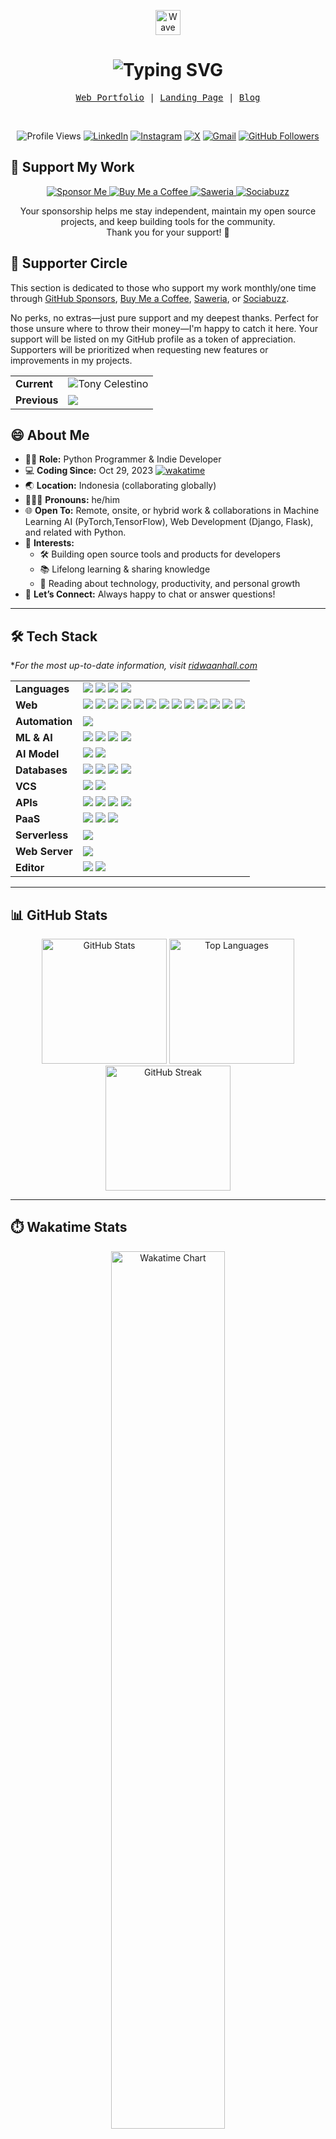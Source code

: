 <p align="center">
    <img src="https://tva1.sinaimg.cn/large/e6c9d24egy1h1571l0uucg205k05egri.gif" width="40" alt="Wave" />
</p>

<h1 align="center">
  <img src="https://readme-typing-svg.herokuapp.com?font=Fira+Code&weight=500&size=25&pause=1000&color=1CA0F1&center=true&vCenter=true&width=435&lines=Assalamu'alaikum,+I'm+Ridwan;Welcome+to+my+GitHub+profile!" alt="Typing SVG" />
</h1>

<p align="center">
    <samp>
        <a href="https://ridwaanhall.com" target="_blank">Web Portfolio</a> |
        <a href="https://bio.ridwaanhall.com" target="_blank">Landing Page</a> |
        <a href="https://ridwaanhall.com/blog/" target="_blank">Blog</a>
    </samp>
</p>

<br/>

<p align="center">
    <img src="https://komarev.com/ghpvc/?username=ridwaanhall&color=blue&label=Profile%20Views" alt="Profile Views"/>
    <a href="https://www.linkedin.com/in/ridwaanhall/"><img src="https://img.shields.io/badge/LinkedIn-in/ridwaanhall-blue?logo=linkedin" alt="LinkedIn"></a>
    <a href="https://instagram.com/ridwaanhall"><img src="https://img.shields.io/badge/-@ridwaanhall-e84393?style=flat&labelColor=e84393&logo=instagram&logoColor=white" alt="Instagram"></a>
    <a href="https://x.com/ridwaanhall"><img src="https://img.shields.io/badge/-@ridwaanhall-000000?style=flat&labelColor=000000&logo=x&logoColor=white" alt="X"></a>
    <a href="mailto:hi@ridwaanhall.com"><img src="https://img.shields.io/badge/-hi@ridwaanhall.com-c0392b?style=flat&labelColor=c0392b&logo=gmail&logoColor=white" alt="Gmail"></a>
    <a href="https://github.com/ridwaanhall"><img src="https://img.shields.io/github/followers/ridwaanhall?label=GitHub%20Followers" alt="GitHub Followers"></a>
</p>

## 🌟 Support My Work

<p align="center">
    <a href="https://github.com/sponsors/ridwaanhall/">
        <img src="https://img.shields.io/badge/-Sponsor%20Me-blue?style=for-the-badge&logo=github&logoColor=white" alt="Sponsor Me"/>
    </a>
    <a href="https://buymeacoffee.com/ridwaanhall">
        <img src="https://img.shields.io/badge/-Buy%20Me%20a%20Coffee-yellow?style=for-the-badge&logo=buy-me-a-coffee&logoColor=white" alt="Buy Me a Coffee"/>
    </a>
    <a href="https://saweria.co/ridwaanhall">
        <img src="https://img.shields.io/badge/-Saweria-orange?style=for-the-badge" alt="Saweria"/>
    </a>
    <a href="https://sociabuzz.com/ridwaanhall/support">
        <img src="https://img.shields.io/badge/-Sociabuzz-red?style=for-the-badge" alt="Sociabuzz"/>
    </a>
</p>

<p align="center">
    Your sponsorship helps me stay independent, maintain my open source projects, and keep building tools for the community.<br/>
    Thank you for your support! 🚀
</p>

## 🙌 Supporter Circle

This section is dedicated to those who support my work monthly/one time through
[GitHub Sponsors](https://github.com/sponsors/ridwaanhall), [Buy Me a Coffee](https://buymeacoffee.com/ridwaanhall), [Saweria](https://saweria.co/ridwaanhall), or [Sociabuzz](https://sociabuzz.com/ridwaanhall/support).

No perks, no extras—just pure support and my deepest thanks.
Perfect for those unsure where to throw their money—I'm happy to catch it here.
Your support will be listed on my GitHub profile as a token of appreciation. Supporters will be prioritized when requesting new features or improvements in my projects.

<table align="center">
    <tr>
        <td>
            <b>Current</b>
        </td>
        <td>
            <img src="https://img.shields.io/badge/-Tony%20Celestino-05122A?style=flat" alt="Tony Celestino"/>
        </td>
    </tr>
    <tr>
        <td>
            <b>Previous</b>
        </td>
        <td>
            <img src="https://img.shields.io/badge/With%20deep%20appreciation%20for%20all%20past%20support%2C%20sponsorships%2C%20and%20donations%20that%20helped%20shape%20this%20journey💫-8A2BE2"/>
        </td>
    </tr>
</table>

## 😄 About Me

- 🧑‍🏫 **Role:** Python Programmer & Indie Developer
- 💻 **Coding Since:** Oct 29, 2023 [![wakatime](https://wakatime.com/badge/user/018b799e-de53-4f7a-bb65-edc2df9f26d8.svg)](https://wakatime.com/@018b799e-de53-4f7a-bb65-edc2df9f26d8)
- 🌏 **Location:** Indonesia (collaborating globally)
- 🧑‍🤝‍🧑 **Pronouns:** he/him
- 🌐 **Open To:** Remote, onsite, or hybrid work & collaborations in Machine Learning AI (PyTorch,TensorFlow), Web Development (Django, Flask), and related with Python.
- 🎯 **Interests:**
    - 🛠️ Building open source tools and products for developers
    - 📚 Lifelong learning & sharing knowledge
    - 📖 Reading about technology, productivity, and personal growth
- 🤝 **Let’s Connect:** Always happy to chat or answer questions!

---

## 🛠️ Tech Stack

**For the most up-to-date information, visit [ridwaanhall.com](https://bio.ridwaanhall.com)*

<table align="center">
    <tr>
        <td><b>Languages</b></td>
        <td>
            <img src="https://img.shields.io/badge/-Python-05122A?style=flat&logo=python" />
            <img src="https://img.shields.io/badge/-PHP-05122A?style=flat&logo=php" />
            <img src="https://img.shields.io/badge/-JavaScript-05122A?style=flat&logo=javascript" />
            <img src="https://img.shields.io/badge/-TypeScript-05122A?style=flat&logo=typescript" />
        </td>
    </tr>
    <tr>
        <td><b>Web</b></td>
        <td>
            <img src="https://img.shields.io/badge/-Django-05122A?style=flat&logo=django" />
            <img src="https://img.shields.io/badge/-Flask-05122A?style=flat&logo=flask" />
            <img src="https://img.shields.io/badge/-React-05122A?style=flat&logo=react" />
            <img src="https://img.shields.io/badge/-Next.js-05122A?style=flat&logo=next.js" />
            <img src="https://img.shields.io/badge/-HTML5-05122A?style=flat&logo=html5" />
            <img src="https://img.shields.io/badge/-CSS3-05122A?style=flat&logo=css3" />
            <img src="https://img.shields.io/badge/-Bootstrap-05122A?style=flat&logo=bootstrap" />
            <img src="https://img.shields.io/badge/-Tailwind%20CSS-05122A?style=flat&logo=tailwind-css" />
            <img src="https://img.shields.io/badge/-Bulma-05122A?style=flat&logo=bulma" />
            <img src="https://img.shields.io/badge/-Node.js-05122A?style=flat&logo=node.js" />
            <img src="https://img.shields.io/badge/-WordPress-05122A?style=flat&logo=wordpress" />
            <img src="https://img.shields.io/badge/-Material--UI-05122A?style=flat&logo=material-ui" />
            <img src="https://img.shields.io/badge/-Laravel-05122A?style=flat&logo=laravel" />
        </td>
    </tr>
    <tr>
        <td><b>Automation</b></td>
        <td>
            <img src="https://img.shields.io/badge/-n8n-05122A?style=flat&logo=n8n" />
        </td>
    </tr>
    <tr>
        <td><b>ML & AI</b></td>
        <td>
            <img src="https://img.shields.io/badge/-TensorFlow-05122A?style=flat&logo=tensorflow" />
            <img src="https://img.shields.io/badge/-PyTorch-05122A?style=flat&logo=pytorch" />
            <img src="https://img.shields.io/badge/-Keras-05122A?style=flat&logo=keras" />
            <img src="https://img.shields.io/badge/-Scikit--learn-05122A?style=flat&logo=scikit-learn" />
        </td>
    </tr>
    <tr>
        <td><b>AI Model</b></td>
        <td>
            <img src="https://img.shields.io/badge/-ChatGPT-05122A?style=flat&logo=openai" />
            <img src="https://img.shields.io/badge/-Gemini-05122A?style=flat&logo=google" />
        </td>
    </tr>
    <tr>
        <td><b>Databases</b></td>
        <td>
            <img src="https://img.shields.io/badge/-MySQL-05122A?style=flat&logo=mysql" />
            <img src="https://img.shields.io/badge/-SQLite-05122A?style=flat&logo=sqlite" />
            <img src="https://img.shields.io/badge/-MongoDB-05122A?style=flat&logo=mongodb" />
            <img src="https://img.shields.io/badge/-PostgreSQL-05122A?style=flat&logo=postgresql" />
        </td>
    </tr>
    <tr>
        <td><b>VCS</b></td>
        <td>
            <img src="https://img.shields.io/badge/-Git-05122A?style=flat&logo=git" />
            <img src="https://img.shields.io/badge/-GitHub-05122A?style=flat&logo=github" />
        </td>
    </tr>
    <tr>
        <td><b>APIs</b></td>
        <td>
            <img src="https://img.shields.io/badge/-DRF-05122A?style=flat&logo=django" />
            <img src="https://img.shields.io/badge/-FastAPI-05122A?style=flat&logo=fastapi" />
            <img src="https://img.shields.io/badge/-Postman-05122A?style=flat&logo=postman" />
            <img src="https://img.shields.io/badge/-GraphQL-05122A?style=flat&logo=graphql" />
        </td>
    </tr>
    <tr>
        <td><b>PaaS</b></td>
        <td>
            <img src="https://img.shields.io/badge/-Vercel-05122A?style=flat&logo=vercel" />
            <img src="https://img.shields.io/badge/-Netlify-05122A?style=flat&logo=netlify" />
            <img src="https://img.shields.io/badge/-Cloudflare%20Pages-05122A?style=flat&logo=cloudflare" />
        </td>
    </tr>
    <tr>
        <td><b>Serverless</b></td>
        <td>
            <img src="https://img.shields.io/badge/-Cloudflare%20Workers-05122A?style=flat&logo=cloudflare" />
        </td>
    </tr>
    <tr>
        <td><b>Web Server</b></td>
        <td>
            <img src="https://img.shields.io/badge/-Nginx-05122A?style=flat&logo=nginx" />
        </td>
    </tr>
    <tr>
        <td><b>Editor</b></td>
        <td>
            <img src="https://img.shields.io/badge/-Visual%20Studio-05122A?style=flat&logo=visual-studio-code" />
            <img src="https://img.shields.io/badge/-JetBrains-05122A?style=flat&logo=jetbrains" />
        </td>
    </tr>
</table>

---

## 📊 GitHub Stats

<p align="center">
    <img height="200" src="https://github-readme-stats.vercel.app/api?username=ridwaanhall&show_icons=true&hide_border=true&theme=tokyonight&bg_color=00000000&count_private=true&hide=contribs" alt="GitHub Stats"/>
    <img height="200" src="https://github-readme-stats.vercel.app/api/top-langs/?username=ridwaanhall&layout=compact&hide_border=true&theme=tokyonight&bg_color=00000000&langs_count=6&hide=javascript,css,php" alt="Top Languages"/>
    <img height="200" src="https://github-readme-streak-stats.herokuapp.com/?user=ridwaanhall&theme=tokyonight&hide_border=true&background=00000000" alt="GitHub Streak"/>
</p>

---

## ⏱️ Wakatime Stats

<p align="center">
    <a href="https://wakatime.com/@ridwaanhall">
        <img src="https://wakatime.com/share/@ridwaanhall/814541a6-1677-46dc-ba38-6bbec125c7b1.png" alt="Wakatime Chart" width="60%"/>
    </a>
</p>
<p align="center">
    <a href="https://wakatime.com/@ridwaanhall">
        <img src="https://github-readme-stats.vercel.app/api/wakatime?username=ridwaanhall&layout=compact&hide_border=true&hide=other&theme=tokyonight&bg_color=00000000&langs_count=6" alt="Wakatime Stats"/>
    </a>
</p>

---

<p align="center">
    <b>Let's connect and build something amazing together!</b>
</p>
